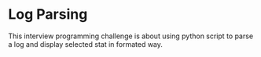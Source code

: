 # Log Parsing
This interview programming challenge is about using python script to
parse a log and display selected stat in formated way.